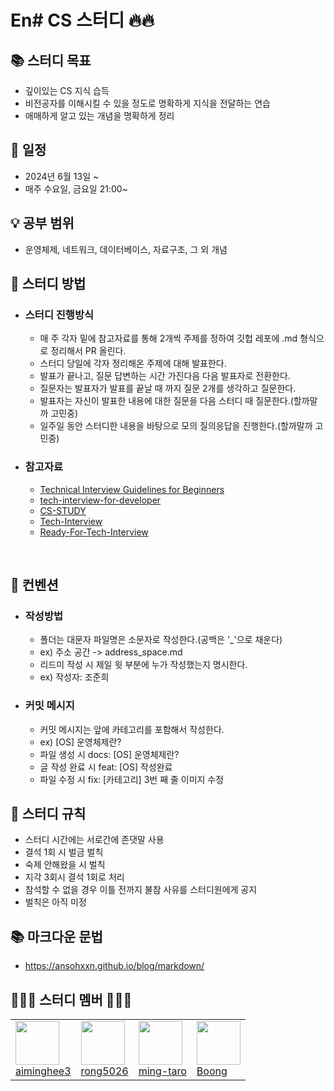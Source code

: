 # En# CS 스터디 🔥🔥

## 📚 스터디 목표
- 깊이있는 CS 지식 습득
- 비전공자를 이해시킬 수 있을 정도로 명확하게 지식을 전달하는 연습
- 애매하게 알고 있는 개념을 명확하게 정리

## 📅 일정

- 2024년 6월 13일 ~
- 매주 수요일, 금요일 21:00~


## 💡 공부 범위
-   운영체제, 네트워크, 데이터베이스, 자료구조, 그 외 개념

## 📖 스터디 방법
- ### 스터디 진행방식
  - 매 주 각자 밑에 참고자료를 통해 2개씩 주제를 정하여 깃헙 레포에 .md 형식으로 정리해서 PR 올린다.
  - 스터디 당일에 각자 정리해온 주제에 대해 발표한다.
  - 발표가 끝나고, 질문 답변하는 시간 가진다음 다음 발표자로 전환한다.
  - 질문자는 발표자가 발표를 끝날 때 까지 질문 2개를 생각하고 질문한다.
  - 발표자는 자신이 발표한 내용에 대한 질문을 다음 스터디 때 질문한다.(할까말까 고민중)
  - 일주일 동안 스터디한 내용을 바탕으로 모의 질의응답을 진행한다.(할까말까 고민중)
- ### 참고자료
  - [Technical Interview Guidelines for Beginners](https://github.com/JaeYeopHan/Interview_Question_for_Beginner?tab=readme-ov-files)
  - [tech-interview-for-developer](https://github.com/gyoogle/tech-interview-for-developer?tab=readme-ov-file)
  - [CS-STUDY](https://github.com/devSquad-study/2023-CS-Study)
  - [Tech-Interview](https://github.com/VSFe/Tech-Interview?tab=readme-ov-file)
  - [Ready-For-Tech-Interview](https://github.com/WooVictory/Ready-For-Tech-Interview?tab=readme-ov-file)



<br/>

## 👐 컨벤션
- ### 작성방법
  - 폴더는 대문자 파일명은 소문자로 작성한다.(공백은 '_'으로 채운다)
  - ex) 주소 공간 -> address_space.md
  - 리드미 작성 시 제일 윗 부분에 누가 작성했는지 명시한다.
  - ex) 작성자: 조준희
- ### 커밋 메시지
  - 커밋 메시지는 앞에 카테고리를 포함해서 작성한다.
  - ex) [OS] 운영체제란?
  - 파일 생성 시 docs: [OS] 운영체제란?
  - 글 작성 완료 시 feat: [OS] 작성완료
  - 파일 수정 시 fix: [카테고리] 3번 째 줄 이미지 수정

## 🤙 스터디 규칙
- 스터디 시간에는 서로간에 존댓말 사용
- 결석 1회 시 벌금 벌칙
- 숙제 안해왔을 시 벌칙
- 지각 3회시 결석 1회로 처리
- 참석할 수 없을 경우 이틀 전까지 불참 사유를 스터디원에게 공지
- 벌칙은 아직 미정


## 📚 마크다운 문법
- https://ansohxxn.github.io/blog/markdown/


## 👨🏻‍💻 스터디 멤버 👩🏻‍💻
|                                                                                                                                 |                                                                                                                           |                                                                                                                              |                                                                                                                                |
|---------------------------------------------------------------------------------------------------------------------------------|---------------------------------------------------------------------------------------------------------------------------|------------------------------------------------------------------------------------------------------------------------------|--------------------------------------------------------------------------------------------------------------------------------|
| <a href="https://github.com/aiminghee3"><img src="https://github.com/aiminghee3.png" width="70" height="70"/><br>aiminghee3</a> | <a href="https://github.com/rong5026"><img src="https://github.com/rong5026.png" width="70" height="70"/><br>rong5026</a> | <a href="https://github.com/ming-taro"><img src="https://github.com/ming-taro.png" width="70" height="70"/><br>ming-taro</a> | <a href="https://github.com/boongseop123"><img src="https://github.com/boongseop123.png" width="70" height="70"/><br>Boong</a> |


